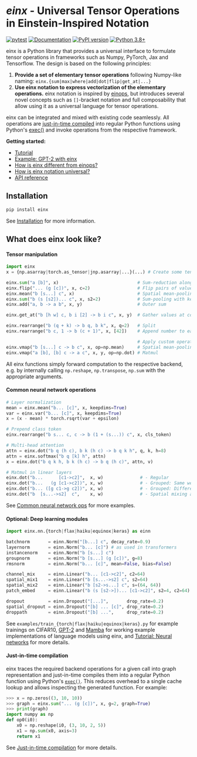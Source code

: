 # *einx* - Universal Tensor Operations in Einstein-Inspired Notation

[![pytest](https://github.com/fferflo/einx/actions/workflows/run_pytest.yml/badge.svg)](https://github.com/fferflo/einx/actions/workflows/run_pytest.yml)
[![Documentation](https://img.shields.io/badge/documentation-link-blue.svg)](https://einx.readthedocs.io)
[![PyPI version](https://badge.fury.io/py/einx.svg)](https://badge.fury.io/py/einx)
[![Python 3.8+](https://img.shields.io/badge/python-3.8+-blue.svg)](https://www.python.org/downloads/release/python-380/)

einx is a Python library that provides a universal interface to formulate tensor operations in frameworks such as Numpy, PyTorch, Jax and Tensorflow. The design is based on the following principles:

1. **Provide a set of elementary tensor operations** following Numpy-like naming: `einx.{sum|max|where|add|dot|flip|get_at|...}`
2. **Use einx notation to express vectorization of the elementary operations.** einx notation is inspired by [einops](https://github.com/arogozhnikov/einops), but introduces several novel concepts such as `[]`-bracket notation and full composability that allow using it as a universal language for tensor operations.

einx can be integrated and mixed with existing code seamlessly. All operations are [just-in-time compiled](https://einx.readthedocs.io/en/latest/more/jit.html) into regular Python functions using Python's [exec()](https://docs.python.org/3/library/functions.html#exec) and invoke operations from the respective framework.

**Getting started:**

* [Tutorial](https://einx.readthedocs.io/en/latest/gettingstarted/tutorial_overview.html)
* [Example: GPT-2 with einx](https://einx.readthedocs.io/en/latest/gettingstarted/gpt2.html)
* [How is einx different from einops?](https://einx.readthedocs.io/en/latest/faq/einops.html)
* [How is einx notation universal?](https://einx.readthedocs.io/en/latest/faq/universal.html)
* [API reference](https://einx.readthedocs.io/en/latest/api.html)

## Installation

```python
pip install einx
```

See [Installation](https://einx.readthedocs.io/en/latest/gettingstarted/installation.html) for more information.

## What does einx look like?

#### Tensor manipulation

```python
import einx
x = {np.asarray|torch.as_tensor|jnp.asarray|...}(...) # Create some tensor

einx.sum("a [b]", x)                              # Sum-reduction along second axis
einx.flip("... (g [c])", x, c=2)                  # Flip pairs of values along the last axis
einx.mean("b [s...] c", x)                        # Spatial mean-pooling
einx.sum("b (s [s2])... c", x, s2=2)              # Sum-pooling with kernel_size=stride=2
einx.add("a, b -> a b", x, y)                     # Outer sum

einx.get_at("b [h w] c, b i [2] -> b i c", x, y)  # Gather values at coordinates

einx.rearrange("b (q + k) -> b q, b k", x, q=2)   # Split
einx.rearrange("b c, 1 -> b (c + 1)", x, [42])    # Append number to each channel

                                                  # Apply custom operations:
einx.vmap("b [s...] c -> b c", x, op=np.mean)     # Spatial mean-pooling
einx.vmap("a [b], [b] c -> a c", x, y, op=np.dot) # Matmul
```

All einx functions simply forward computation to the respective backend, e.g. by internally calling `np.reshape`, `np.transpose`, `np.sum` with the appropriate arguments.

#### Common neural network operations

```python
# Layer normalization
mean = einx.mean("b... [c]", x, keepdims=True)
var = einx.var("b... [c]", x, keepdims=True)
x = (x - mean) * torch.rsqrt(var + epsilon)

# Prepend class token
einx.rearrange("b s... c, c -> b (1 + (s...)) c", x, cls_token)

# Multi-head attention
attn = einx.dot("b q (h c), b k (h c) -> b q k h", q, k, h=8)
attn = einx.softmax("b q [k] h", attn)
x = einx.dot("b q k h, b k (h c) -> b q (h c)", attn, v)

# Matmul in linear layers
einx.dot("b...      [c1->c2]",  x, w)              # - Regular
einx.dot("b...   (g [c1->c2])", x, w)              # - Grouped: Same weights per group
einx.dot("b... ([g c1->g c2])", x, w)              # - Grouped: Different weights per group
einx.dot("b  [s...->s2]  c",    x, w)              # - Spatial mixing as in MLP-mixer
```

See [Common neural network ops](https://einx.readthedocs.io/en/latest/gettingstarted/commonnnops.html) for more examples.

#### Optional: Deep learning modules

```python
import einx.nn.{torch|flax|haiku|equinox|keras} as einn

batchnorm       = einn.Norm("[b...] c", decay_rate=0.9)
layernorm       = einn.Norm("b... [c]") # as used in transformers
instancenorm    = einn.Norm("b [s...] c")
groupnorm       = einn.Norm("b [s...] (g [c])", g=8)
rmsnorm         = einn.Norm("b... [c]", mean=False, bias=False)

channel_mix     = einn.Linear("b... [c1->c2]", c2=64)
spatial_mix1    = einn.Linear("b [s...->s2] c", s2=64)
spatial_mix2    = einn.Linear("b [s2->s...] c", s=(64, 64))
patch_embed     = einn.Linear("b (s [s2->])... [c1->c2]", s2=4, c2=64)

dropout         = einn.Dropout("[...]",       drop_rate=0.2)
spatial_dropout = einn.Dropout("[b] ... [c]", drop_rate=0.2)
droppath        = einn.Dropout("[b] ...",     drop_rate=0.2)
```

See `examples/train_{torch|flax|haiku|equinox|keras}.py` for example trainings on CIFAR10, [GPT-2](https://einx.readthedocs.io/en/latest/gettingstarted/gpt2.html) and [Mamba](https://github.com/fferflo/weightbridge/blob/master/examples/mamba2flax.py) for working example implementations of language models using einx, and [Tutorial: Neural networks](https://einx.readthedocs.io/en/latest/gettingstarted/tutorial_neuralnetworks.html) for more details.

#### Just-in-time compilation

einx traces the required backend operations for a given call into graph representation and just-in-time compiles them into a regular Python function using Python's [`exec()`](https://docs.python.org/3/library/functions.html#exec). This reduces overhead to a single cache lookup and allows inspecting the generated function. For example:

```python
>>> x = np.zeros((3, 10, 10))
>>> graph = einx.sum("... (g [c])", x, g=2, graph=True)
>>> print(graph)
import numpy as np
def op0(i0):
    x0 = np.reshape(i0, (3, 10, 2, 5))
    x1 = np.sum(x0, axis=3)
    return x1
```

See [Just-in-time compilation](https://einx.readthedocs.io/en/latest/more/jit.html) for more details.